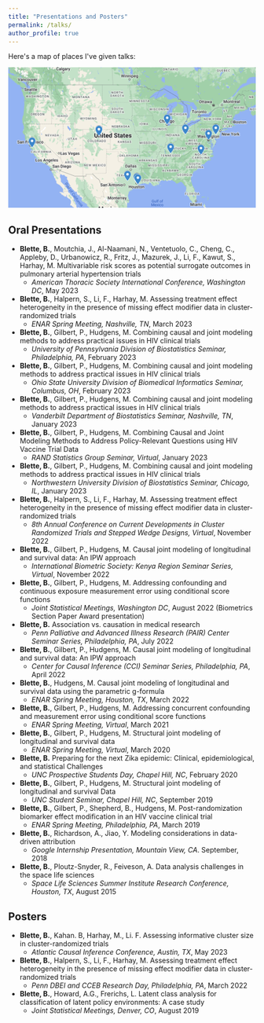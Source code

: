 ```yaml
---
title: "Presentations and Posters"
permalink: /talks/
author_profile: true
---
```


Here's a map of places I've given talks:

![](../images/TalkPlaces.png)

## Oral Presentations
- **Blette, B.**, Moutchia, J., Al-Naamani, N., Ventetuolo, C., Cheng, C., Appleby, D., Urbanowicz, R., Fritz, J., Mazurek, J., Li, F., Kawut, S., Harhay, M. Multivariable risk scores as potential surrogate outcomes in pulmonary arterial hypertension trials
  - *American Thoracic Society International Conference, Washington DC*, May 2023
- **Blette, B.**, Halpern, S., Li, F., Harhay, M. Assessing treatment effect heterogeneity in the presence of missing effect modifier data in cluster-randomized trials
  - *ENAR Spring Meeting, Nashville, TN*, March 2023
- **Blette, B.**, Gilbert, P., Hudgens, M. Combining causal and joint modeling methods to address practical issues in HIV clinical trials
  - *University of Pennsylvania Division of Biostatistics Seminar, Philadelphia, PA*, February 2023
- **Blette, B.**, Gilbert, P., Hudgens, M. Combining causal and joint modeling methods to address practical issues in HIV clinical trials
  - *Ohio State University Division of Biomedical Informatics Seminar, Columbus, OH*, February 2023
- **Blette, B.**, Gilbert, P., Hudgens, M. Combining causal and joint modeling methods to address practical issues in HIV clinical trials
  - *Vanderbilt Department of Biostatistics Seminar, Nashville, TN*, January 2023
- **Blette, B.**, Gilbert, P., Hudgens, M. Combining Causal and Joint Modeling Methods to Address Policy-Relevant Questions using HIV Vaccine Trial Data
  - *RAND Statistics Group Seminar, Virtual*, January 2023
- **Blette, B.**, Gilbert, P., Hudgens, M. Combining causal and joint modeling methods to address practical issues in HIV clinical trials
  - *Northwestern University Division of Biostatistics Seminar, Chicago, IL*, January 2023
- **Blette, B.**, Halpern, S., Li, F., Harhay, M. Assessing treatment effect heterogeneity in the presence of missing effect modifier data in cluster-randomized trials
  - *8th Annual Conference on Current Developments in Cluster Randomized Trials and Stepped Wedge Designs, Virtual*, November 2022
- **Blette, B.**, Gilbert, P., Hudgens, M. Causal joint modeling of longitudinal and survival data: An IPW approach
  - *International Biometric Society: Kenya Region Seminar Series, Virtual*, November 2022
- **Blette, B.**, Gilbert, P., Hudgens, M. Addressing confounding and continuous exposure measurement error using conditional score functions
  - *Joint Statistical Meetings, Washington DC*, August 2022 (Biometrics Section Paper Award presentation)
- **Blette, B.** Association vs. causation in medical research
  - *Penn Palliative and Advanced Illness Research (PAIR) Center Seminar Series, Philadelphia, PA*, July 2022
- **Blette, B.**, Gilbert, P., Hudgens, M. Causal joint modeling of longitudinal and survival data: An IPW approach
  - *Center for Causal Inference (CCI) Seminar Series, Philadelphia, PA*, April 2022
- **Blette, B.**, Hudgens, M. Causal joint modeling of longitudinal and survival data using the parametric g-formula
  - *ENAR Spring Meeting, Houston, TX*, March 2022
- **Blette, B.**, Gilbert, P., Hudgens, M. Addressing concurrent confounding and measurement error using conditional score functions
  - *ENAR Spring Meeting, Virtual*, March 2021
- **Blette, B.**, Gilbert, P., Hudgens, M. Structural joint modeling of longitudinal and survival data
  - *ENAR Spring Meeting, Virtual*, March 2020
- **Blette, B.** Preparing for the next Zika epidemic: Clinical, epidemiological, and statistical Challenges
  - *UNC Prospective Students Day, Chapel Hill, NC*, February 2020
- **Blette, B.**, Gilbert, P., Hudgens, M. Structural joint modeling of longitudinal and survival Data
  - *UNC Student Seminar, Chapel Hill, NC*, September 2019
- **Blette, B.**, Gilbert, P., Shepherd, B., Hudgens, M. Post-randomization biomarker effect modification in an HIV vaccine clinical trial
  - *ENAR Spring Meeting, Philadelphia, PA*, March 2019
- **Blette, B.**, Richardson, A., Jiao, Y. Modeling considerations in data-driven attribution
  - *Google Internship Presentation, Mountain View, CA*. September, 2018
- **Blette, B.**, Ploutz-Snyder, R., Feiveson, A. Data analysis challenges in the space life sciences
  - *Space Life Sciences Summer Institute Research Conference, Houston, TX*, August 2015

## Posters
- **Blette, B.**, Kahan. B, Harhay, M., Li. F. Assessing informative cluster size in cluster-randomized trials
  - *Atlantic Causal Inference Conference, Austin, TX*, May 2023
- **Blette, B.**, Halpern, S., Li, F., Harhay, M. Assessing treatment effect heterogeneity in the presence of missing effect modifier data in cluster-randomized trials
  - *Penn DBEI and CCEB Research Day, Philadelphia, PA*, March 2022
- **Blette, B.**, Howard, A.G., Frerichs, L. Latent class analysis for classification of latent policy environments: A case study
  - *Joint Statistical Meetings, Denver, CO*, August 2019
